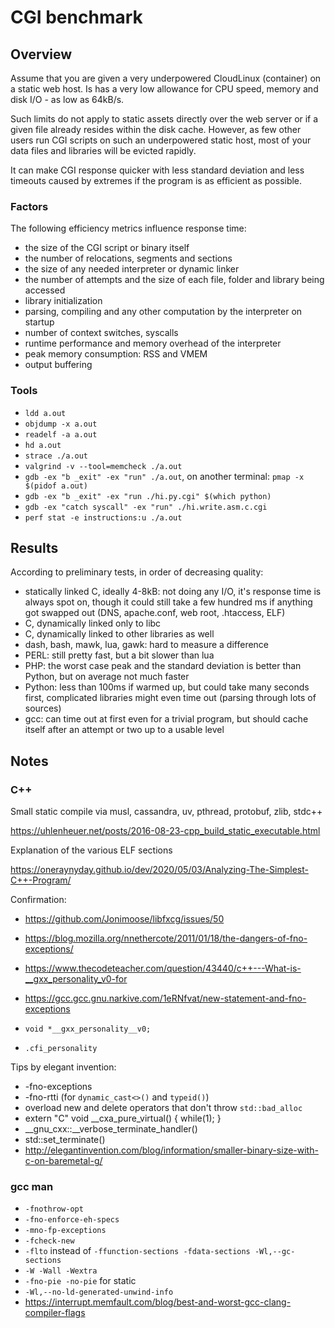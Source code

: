 # CGI benchmark

## Overview

Assume that you are given a very underpowered CloudLinux (container) on a static web host.
Is has a very low allowance for CPU speed, memory and disk I/O - as low as 64kB/s.

Such limits do not apply to static assets directly over the web server or if a given file already resides within the disk cache.
However, as few other users run CGI scripts on such an underpowered static host, most of your data files and libraries will be evicted rapidly.

It can make CGI response quicker with less standard deviation and less timeouts caused by extremes if the program is as efficient as possible.

### Factors

The following efficiency metrics influence response time:

* the size of the CGI script or binary itself
* the number of relocations, segments and sections
* the size of any needed interpreter or dynamic linker
* the number of attempts and the size of each file, folder and library being accessed
* library initialization
* parsing, compiling and any other computation by the interpreter on startup
* number of context switches, syscalls
* runtime performance and memory overhead of the interpreter
* peak memory consumption: RSS and VMEM
* output buffering

### Tools

* `ldd a.out`
* `objdump -x a.out`
* `readelf -a a.out`
* `hd a.out`
* `strace ./a.out`
* `valgrind -v --tool=memcheck ./a.out`
* `gdb -ex "b _exit" -ex "run" ./a.out`, on another terminal: `pmap -x $(pidof a.out)`
* `gdb -ex "b _exit" -ex "run ./hi.py.cgi" $(which python)`
* `gdb -ex "catch syscall" -ex "run" ./hi.write.asm.c.cgi`
* `perf stat -e instructions:u ./a.out`

## Results

According to preliminary tests, in order of decreasing quality:

* statically linked C, ideally 4-8kB: not doing any I/O, it's response time is always spot on, though it could still take a few hundred ms if anything got swapped out (DNS, apache.conf, web root, .htaccess, ELF)
* C, dynamically linked only to libc
* C, dynamically linked to other libraries as well
* dash, bash, mawk, lua, gawk: hard to measure a difference
* PERL: still pretty fast, but a bit slower than lua
* PHP: the worst case peak and the standard deviation is better than Python, but on average not much faster
* Python: less than 100ms if warmed up, but could take many seconds first, complicated libraries might even time out (parsing through lots of sources)
* gcc: can time out at first even for a trivial program, but should cache itself after an attempt or two up to a usable level

## Notes

### C++

Small static compile via musl, cassandra, uv, pthread, protobuf, zlib, stdc++

https://uhlenheuer.net/posts/2016-08-23-cpp_build_static_executable.html

Explanation of the various ELF sections

https://oneraynyday.github.io/dev/2020/05/03/Analyzing-The-Simplest-C++-Program/

Confirmation:

* https://github.com/Jonimoose/libfxcg/issues/50
* https://blog.mozilla.org/nnethercote/2011/01/18/the-dangers-of-fno-exceptions/
* https://www.thecodeteacher.com/question/43440/c++---What-is-__gxx_personality_v0-for
* https://gcc.gcc.gnu.narkive.com/1eRNfvat/new-statement-and-fno-exceptions

* `void *__gxx_personality__v0;`
* `.cfi_personality`

Tips by elegant invention:

* -fno-exceptions
* -fno-rtti (for `dynamic_cast<>()` and `typeid()`)
* overload new and delete operators that don't throw `std::bad_alloc`
* extern "C" void __cxa_pure_virtual() { while(1); }
* __gnu_cxx::__verbose_terminate_handler()
* std::set_terminate()
* http://elegantinvention.com/blog/information/smaller-binary-size-with-c-on-baremetal-g/

### gcc man

* `-fnothrow-opt`
* `-fno-enforce-eh-specs`
* `-mno-fp-exceptions`
* `-fcheck-new`
* `-flto` instead of `-ffunction-sections -fdata-sections -Wl,--gc-sections`
* `-W -Wall -Wextra`
* `-fno-pie -no-pie` for static
* `-Wl,--no-ld-generated-unwind-info`
* https://interrupt.memfault.com/blog/best-and-worst-gcc-clang-compiler-flags
